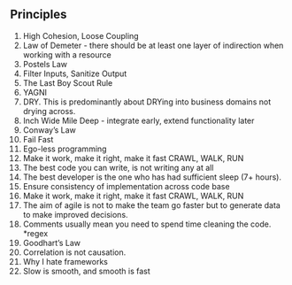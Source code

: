 ## Principles

1. High Cohesion, Loose Coupling
2. Law of Demeter - there should be at least one layer of indirection when working with a resource
3. Postels Law
4. Filter Inputs, Sanitize Output
5. The Last Boy Scout Rule 
6. YAGNI
7. DRY. This is predominantly about DRYing into business domains not drying across.
8. Inch Wide Mile Deep - integrate early, extend functionality later
9. Conway’s Law
10. Fail Fast
12. Ego-less programming
13. Make it work, make it right, make it fast CRAWL, WALK, RUN
14. The best code you can write, is not writing any at all
15. The best developer is the one who has had sufficient sleep (7+ hours).
16. Ensure consistency of implementation across code base
17. Make it work, make it right, make it fast CRAWL, WALK, RUN
18. The aim of agile is not to make the team go faster but to generate data to make improved decisions.
19. Comments usually mean you need to spend time cleaning the code. *regex
20. Goodhart’s Law
21. Correlation is not causation.
22. Why I hate frameworks
23. Slow is smooth, and smooth is fast
